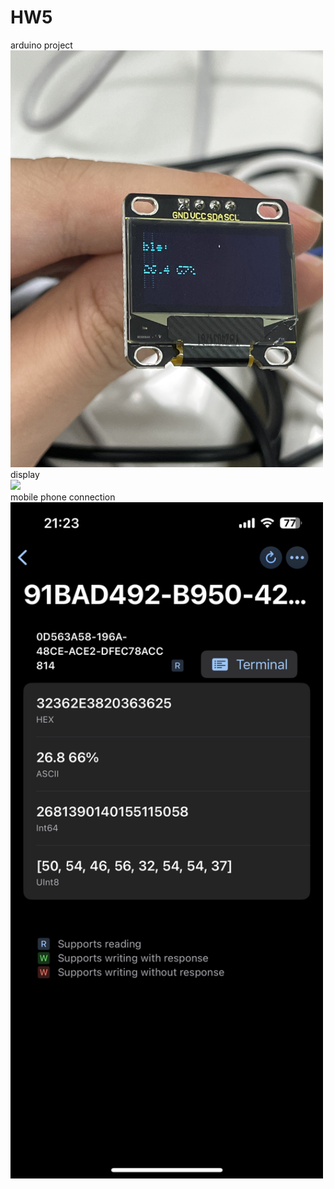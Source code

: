# HW5
arduino project
<br><img src="https://github.com/tmin002/IoT25-HW05/blob/main/1.jpeg" width="500"><br>
display
<br><img src="https://github.com/tmin002/IoT25-HW05/blob/main/2.jpeg" width="500"><br>
mobile phone connection 
<br><img src="https://github.com/tmin002/IoT25-HW05/blob/main/3.png" width="500"><br>
